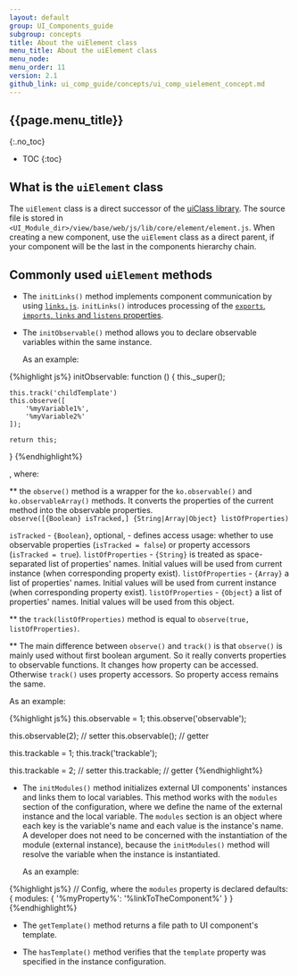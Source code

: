 ```yaml
---
layout: default
group: UI_Components_guide
subgroup: concepts
title: About the uiElement class
menu_title: About the uiElement class
menu_node:
menu_order: 11
version: 2.1
github_link: ui_comp_guide/concepts/ui_comp_uielement_concept.md
---
```


## {{page.menu_title}}  
{:.no_toc}

* TOC
{:toc}

## What is the `uiElement` class

The `uiElement` class is a direct successor of the [uiClass library]({{page.baseur}}ui_comp_guide/concepts/ui_comp_uiclass_concept.html). The source file is stored in `<UI_Module_dir>/view/base/web/js/lib/core/element/element.js`. 
When creating a new component, use the `uiElement` class as a direct parent, if your component will be the last in the components hierarchy chain.

## Commonly used `uiElement` methods

* The `initLinks()` method implements component communication by using [`links.js`]({{site.mage2100url}}app/code/Magento/Ui/view/base/web/js/lib/core/element/links.js).  `initLinks()` introduces processing of the [`exports`, `imports`, `links` and `listens` properties]({{page.baseurl}}ui-components/ui_components_js.html#comp_link).

* The `initObservable()` method allows you to declare observable variables within the same instance. 
 
  As an example:

{%highlight js%}
initObservable: function () {
    this._super();

    this.track('childTemplate')
    this.observe([
        '%myVariable1%',
        '%myVariable2%'
    ]);

    return this; 
}
{%endhighlight%}

, where:

** the `observe()` method is a wrapper for the `ko.observable()` and `ko.observableArray()` methods. It converts the properties of the current method into the observable properties.  
`observe([{Boolean} isTracked,] {String|Array|Object} listOfProperties)`

 `isTracked` - `{Boolean}`, optional, - defines access usage: whether to use observable properties (`isTracked = false`) or property accessors (`isTracked = true`).
 `listOfProperties` - `{String}` is treated as space-separated list of properties' names. Initial values will be used from current instance (when corresponding property exist).
 `listOfProperties` - `{Array}` a list of properties' names. Initial values will be used from current instance (when corresponding property exist).
 `listOfProperties` - `{Object}` a list of properties' names. Initial values will be used from this object.

** the `track(listOfProperties)` method is equal to `observe(true, listOfProperties)`.

** The main difference between `observe()` and `track()` is that `observe()` is mainly used without first boolean argument. So it really converts properties to observable functions. It changes how property can be accessed. Otherwise `track()` uses property accessors. So property access remains the same.

  As an example:

{%highlight js%}
this.observable = 1;
this.observe('observable');

this.observable(2); // setter
this.observable();  // getter


this.trackable = 1;
this.track('trackable');

this.trackable = 2; // setter
this.trackable;     // getter
{%endhighlight%}

* The `initModules()` method initializes external UI components' instances and links them to local variables. This method works with the `modules` section of the configuration, where we define the name of the external instance and the local variable. The `modules` section is an object where each key is the variable's name and each value is the instance's name. A developer does not need to be concerned with the instantiation of the module (external instance), because the `initModules()` method will resolve the variable when the instance is instantiated.

  As an example:

{%highlight js%}
// Config, where the `modules` property is declared
defaults: {
    modules: {
        '%myProperty%': '%linkToTheComponent%'
    }
}
{%endhighlight%}

* The `getTemplate()` method returns a file path to UI component's template.

* The `hasTemplate()` method verifies that the `template` property was specified in the instance configuration.
